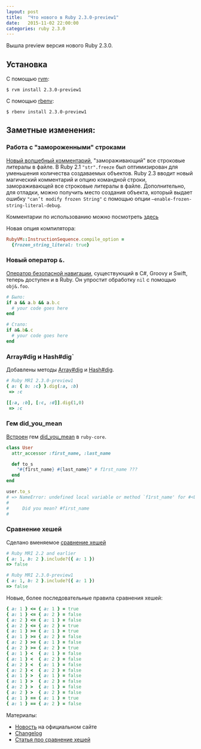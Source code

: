 ```yaml
---
layout: post
title:  "Что нового в Ruby 2.3.0-preview1"
date:   2015-11-02 22:00:00
categories: ruby 2.3.0
---
```


Вышла preview версия нового Ruby 2.3.0.

## Установка

С помощью [rvm](https://rvm.io):

```shell
$ rvm install 2.3.0-preview1
```

C помощью [rbenv](https://github.com/sstephenson/rbenv):

```shell
$ rbenv install 2.3.0-preview1
```

## Заметные изменения:

### Работа с "замороженными" строками

[Новый волшебный комментарий](https://bugs.ruby-lang.org/issues/11473), "замораживающий" все строковые литералы в файле. В Ruby 2.1 `"str".freeze` был оптимизирован для уменьшения количества создаваемых объектов. Ruby 2.3 вводит новый магический комментарий и опцию командной строки, замораживающей все строковые литералы в файле. Дополнительно, для отладки, можно получить место создания объекта, который выдает ошибку `"can’t modify frozen String"` с помощью опции `–enable-frozen-string-literal-debug`.

Комментарии по использованию можно посмотреть [здесь](https://github.com/ruby/ruby/blob/v2_3_0_preview1/ChangeLog#L2308)

Новая опция компилятора:

```ruby
RubyVM::InstructionSequence.compile_option =
  {frozen_string_literal: true}
```

### Новый оператор `&.`

[Оператор безопасной навигации](https://bugs.ruby-lang.org/issues/11537), существующий в C#, Groovy и Swift, теперь доступен и в Ruby. Он упростит обработку `nil` с помощью `obj&.foo`.

```ruby
# Было:
if a && a.b && a.b.c
  # your code goes here
end

# Стало:
if a&.b&.c
  # your code goes here
end
```

### Array#dig и Hash#dig`
Добавлены методы [Array#dig](https://bugs.ruby-lang.org/issues/11643) и [Hash#dig](https://bugs.ruby-lang.org/issues/11643).

```ruby
# Ruby MRI 2.3.0-preview1
{ a: { b: :c} }.dig(:a, :b)
 => :c 

[[:a, :b], [:c, :d]].dig(1,0)
 => :c 
```

### Гем did\_you\_mean 

[Встроен](https://bugs.ruby-lang.org/issues/11252) гем [did\_you\_mean](https://github.com/yuki24/did_you_mean) в `ruby-core`.

```ruby
class User
  attr_accessor :first_name, :last_name

  def to_s
    "#{f1rst_name} #{last_name}" # f1rst_name ???
  end
end

user.to_s
# => NameError: undefined local variable or method `f1rst_name' for #<User:0x0000000928fad8>
#
#     Did you mean? #first_name
#
```

### Сравнение хешей

Сделано вменяемое [сравнение хешей](http://olivierlacan.com/posts/hash-comparison-in-ruby-2-3/?utm_source=rubyweekly&utm_medium=email)

```ruby
# Ruby MRI 2.2 and earlier
{ a: 1, b: 2 }.include?({ a: 1 })
=> false

# Ruby MRI 2.3.0-preview1
{ a: 1, b: 2 }.include?({ a: 1 })
=> false
```

Новые, более последовательные правила сравнения хешей:

```ruby
{ a: 1 } <= { a: 1 } = true
{ a: 1 } <= { a: 2 } = false
{ a: 2 } <= { a: 1 } = false
{ a: 2 } <= { a: 2 } = true
{ a: 1 } >= { a: 1 } = true
{ a: 1 } >= { a: 2 } = false
{ a: 2 } >= { a: 1 } = false
{ a: 2 } >= { a: 2 } = true
{ a: 1 } <  { a: 1 } = false
{ a: 1 } <  { a: 2 } = false
{ a: 2 } <  { a: 1 } = false
{ a: 2 } <  { a: 2 } = false
{ a: 1 } >  { a: 1 } = false
{ a: 1 } >  { a: 2 } = false
{ a: 2 } >  { a: 1 } = false
{ a: 2 } >  { a: 2 } = false
{ a: 1 } == { a: 1 } = true
{ a: 1 } == { a: 2 } = false
```


Материалы:

* [Новость](https://www.ruby-lang.org/en/news/2015/11/11/ruby-2-3-0-preview1-released/) на официальном сайте
* [Changelog](https://raw.githubusercontent.com/ruby/ruby/v2_3_0_preview1/ChangeLog)
* [Статья про сравнение хешей](http://olivierlacan.com/posts/hash-comparison-in-ruby-2-3/)
